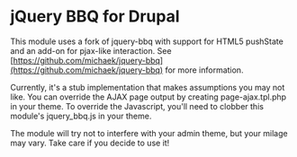 # jQuery BBQ for Drupal

This module uses a fork of jquery-bbq with support for HTML5 pushState and an add-on for pjax-like interaction. See [https://github.com/michaek/jquery-bbq](https://github.com/michaek/jquery-bbq) for more information.

Currently, it's a stub implementation that makes assumptions you may not like. You can override the AJAX page output by creating page-ajax.tpl.php in your theme. To override the Javascript, you'll need to clobber this module's jquery_bbq.js in your theme.

The module will try not to interfere with your admin theme, but your milage may vary. Take care if you decide to use it!